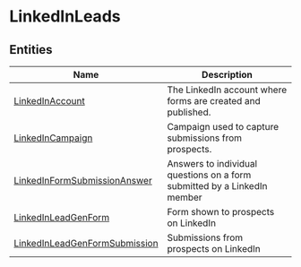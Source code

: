 
# LinkedInLeads


## Entities

|Name|Description|
|---|---|
|[LinkedInAccount](LinkedInAccount.cdm.json)|The LinkedIn account where forms are created and published.  |
|[LinkedInCampaign](LinkedInCampaign.cdm.json)|Campaign used to capture submissions from prospects.  |
|[LinkedInFormSubmissionAnswer](LinkedInFormSubmissionAnswer.cdm.json)|Answers to individual questions on a form submitted by a LinkedIn member  |
|[LinkedInLeadGenForm](LinkedInLeadGenForm.cdm.json)|Form shown to prospects on LinkedIn  |
|[LinkedInLeadGenFormSubmission](LinkedInLeadGenFormSubmission.cdm.json)|Submissions from prospects on LinkedIn  |
